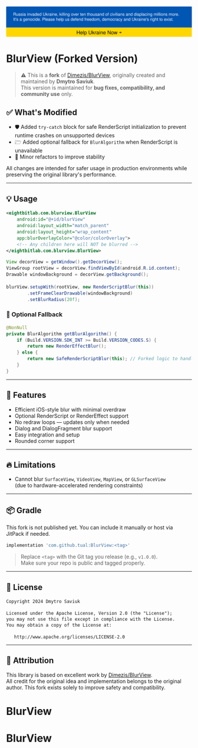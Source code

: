 [![Stand With Ukraine](https://raw.githubusercontent.com/vshymanskyy/StandWithUkraine/main/banner2-direct.svg)](https://vshymanskyy.github.io/StandWithUkraine)

# BlurView (Forked Version)

> ⚠️ This is a **fork** of [Dimezis/BlurView](https://github.com/Dimezis/BlurView), originally created and maintained by **Dmytro Saviuk**.\
> This version is maintained for **bug fixes, compatibility, and community use** only.

## ✅ What's Modified

- 🛡 Added `try-catch` block for safe RenderScript initialization to prevent runtime crashes on unsupported devices
- 🗁 Added optional fallback for `BlurAlgorithm` when RenderScript is unavailable
- 🔧 Minor refactors to improve stability

All changes are intended for safer usage in production environments while preserving the original library's performance.

---

## 💡 Usage

```xml
<eightbitlab.com.blurview.BlurView
    android:id="@+id/blurView"
    android:layout_width="match_parent"
    android:layout_height="wrap_content"
    app:blurOverlayColor="@color/colorOverlay">
    <!-- Any children here will NOT be blurred -->
</eightbitlab.com.blurview.BlurView>
```

```java
View decorView = getWindow().getDecorView();
ViewGroup rootView = decorView.findViewById(android.R.id.content);
Drawable windowBackground = decorView.getBackground();

blurView.setupWith(rootView, new RenderScriptBlur(this))
        .setFrameClearDrawable(windowBackground)
        .setBlurRadius(20f);
```

### 🔄 Optional Fallback

```java
@NonNull
private BlurAlgorithm getBlurAlgorithm() {
    if (Build.VERSION.SDK_INT >= Build.VERSION_CODES.S) {
        return new RenderEffectBlur();
    } else {
        return new SafeRenderScriptBlur(this); // Forked logic to handle crashes
    }
}
```

---

## 🎯 Features

- Efficient iOS-style blur with minimal overdraw
- Optional RenderScript or RenderEffect support
- No redraw loops — updates only when needed
- Dialog and DialogFragment blur support
- Easy integration and setup
- Rounded corner support

---

## 🔥 Limitations

- Cannot blur `SurfaceView`, `VideoView`, `MapView`, or `GLSurfaceView`\
  (due to hardware-accelerated rendering constraints)

---

## 📦 Gradle

This fork is not published yet. You can include it manually or host via JitPack if needed.

```groovy
implementation 'com.github.tual:BlurView:<tag>'
```

> Replace `<tag>` with the Git tag you release (e.g., `v1.0.0`).\
> Make sure your repo is public and tagged properly.

---

## 📝 License

```
Copyright 2024 Dmytro Saviuk

Licensed under the Apache License, Version 2.0 (the "License");
you may not use this file except in compliance with the License.
You may obtain a copy of the License at:

   http://www.apache.org/licenses/LICENSE-2.0
```

---

## 🙏 Attribution

This library is based on excellent work by [Dimezis/BlurView](https://github.com/Dimezis/BlurView).\
All credit for the original idea and implementation belongs to the original author. This fork exists solely to improve safety and compatibility.

# BlurView
# BlurView

